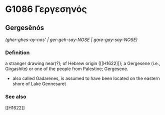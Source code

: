 # G1086 Γεργεσηνός

## Gergesēnós

_(gher-ghes-ay-nos' | ger-geh-say-NOSE | gare-gay-say-NOSE)_

### Definition

a stranger drawing near(?); of Hebrew origin ([[H1622]]); a Gergesene (i.e., Girgashite) or one of the people from Palestine; Gergesene.

- also called Gadarenes, is assumed to have been located on the eastern shore of Lake Gennesaret

### See also

[[H1622]]

